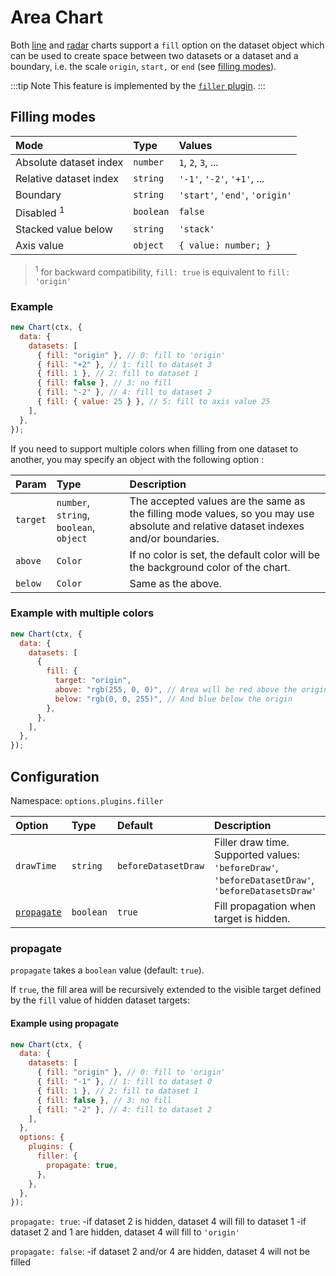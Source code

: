 # Area Chart

Both [line](./line.md) and [radar](./radar.md) charts support a `fill` option on the dataset object which can be used to create space between two datasets or a dataset and a boundary, i.e. the scale `origin`, `start,` or `end` (see [filling modes](#filling-modes)).

:::tip Note
This feature is implemented by the [`filler` plugin](https://github.com/chartjs/Chart.js/blob/master/src/plugins/plugin.filler.js).
:::

## Filling modes

| Mode                   | Type      | Values                         |
| :--------------------- | :-------- | :----------------------------- |
| Absolute dataset index | `number`  | `1`, `2`, `3`, ...             |
| Relative dataset index | `string`  | `'-1'`, `'-2'`, `'+1'`, ...    |
| Boundary               | `string`  | `'start'`, `'end'`, `'origin'` |
| Disabled <sup>1</sup>  | `boolean` | `false`                        |
| Stacked value below    | `string`  | `'stack'`                      |
| Axis value             | `object`  | `{ value: number; }`           |

> <sup>1</sup> for backward compatibility, `fill: true` is equivalent to `fill: 'origin'`<br/>

### Example

```javascript
new Chart(ctx, {
  data: {
    datasets: [
      { fill: "origin" }, // 0: fill to 'origin'
      { fill: "+2" }, // 1: fill to dataset 3
      { fill: 1 }, // 2: fill to dataset 1
      { fill: false }, // 3: no fill
      { fill: "-2" }, // 4: fill to dataset 2
      { fill: { value: 25 } }, // 5: fill to axis value 25
    ],
  },
});
```

If you need to support multiple colors when filling from one dataset to another, you may specify an object with the following option :

| Param    | Type                                    | Description                                                                                                                          |
| :------- | :-------------------------------------- | :----------------------------------------------------------------------------------------------------------------------------------- |
| `target` | `number`, `string`, `boolean`, `object` | The accepted values are the same as the filling mode values, so you may use absolute and relative dataset indexes and/or boundaries. |
| `above`  | `Color`                                 | If no color is set, the default color will be the background color of the chart.                                                     |
| `below`  | `Color`                                 | Same as the above.                                                                                                                   |

### Example with multiple colors

```javascript
new Chart(ctx, {
  data: {
    datasets: [
      {
        fill: {
          target: "origin",
          above: "rgb(255, 0, 0)", // Area will be red above the origin
          below: "rgb(0, 0, 255)", // And blue below the origin
        },
      },
    ],
  },
});
```

## Configuration

Namespace: `options.plugins.filler`

| Option                    | Type      | Default             | Description                                                                                       |
| :------------------------ | :-------- | :------------------ | :------------------------------------------------------------------------------------------------ |
| `drawTime`                | `string`  | `beforeDatasetDraw` | Filler draw time. Supported values: `'beforeDraw'`, `'beforeDatasetDraw'`, `'beforeDatasetsDraw'` |
| [`propagate`](#propagate) | `boolean` | `true`              | Fill propagation when target is hidden.                                                           |

### propagate

`propagate` takes a `boolean` value (default: `true`).

If `true`, the fill area will be recursively extended to the visible target defined by the `fill` value of hidden dataset targets:

#### Example using propagate

```javascript
new Chart(ctx, {
  data: {
    datasets: [
      { fill: "origin" }, // 0: fill to 'origin'
      { fill: "-1" }, // 1: fill to dataset 0
      { fill: 1 }, // 2: fill to dataset 1
      { fill: false }, // 3: no fill
      { fill: "-2" }, // 4: fill to dataset 2
    ],
  },
  options: {
    plugins: {
      filler: {
        propagate: true,
      },
    },
  },
});
```

`propagate: true`:
-if dataset 2 is hidden, dataset 4 will fill to dataset 1
-if dataset 2 and 1 are hidden, dataset 4 will fill to `'origin'`

`propagate: false`:
-if dataset 2 and/or 4 are hidden, dataset 4 will not be filled
